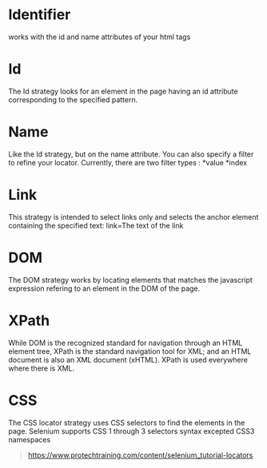 # Identifier
works with the id and name attributes of your html tags

# Id
The Id strategy looks for an element in the page having an id attribute corresponding to the specified pattern. 

# Name
Like the Id strategy, but on the name attribute. You can also specify a filter to refine your locator. Currently, there are two filter types :
*value
*index

# Link
This strategy is intended to select links only and selects the anchor element containing the specified text: link=The text of the link

# DOM
The DOM strategy works by locating elements that matches the javascript expression refering to an element in the DOM of the page.

# XPath
While DOM is the recognized standard for navigation through an HTML element tree, XPath is the standard navigation tool for XML; and an HTML document is also an XML document (xHTML). XPath is used everywhere where there is XML.

# CSS
The CSS locator strategy uses CSS selectors to find the elements in the page. Selenium supports CSS 1 through 3 selectors syntax excepted CSS3 namespaces

> https://www.protechtraining.com/content/selenium_tutorial-locators
